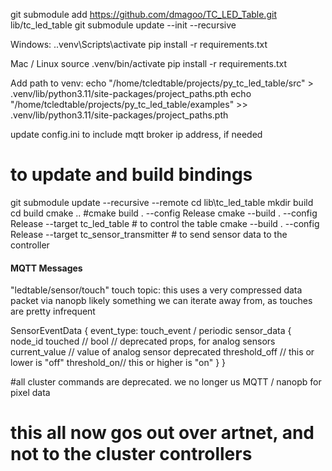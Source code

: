 git submodule add https://github.com/dmagoo/TC_LED_Table.git lib/tc_led_table
git submodule update --init --recursive


Windows:
.\.venv\Scripts\activate
pip install -r requirements.txt


Mac / Linux
source .venv/bin/activate
pip install -r requirements.txt

Add path to venv:
echo "/home/tcledtable/projects/py_tc_led_table/src" > .venv/lib/python3.11/site-packages/project_paths.pth
echo "/home/tcledtable/projects/py_tc_led_table/examples" >> .venv/lib/python3.11/site-packages/project_paths.pth


update config.ini to include mqtt broker ip address, if needed

# to update and build bindings
git submodule update --recursive --remote
cd lib\tc_led_table
mkdir build
cd build
cmake ..
#cmake build . --config Release
cmake --build . --config Release  --target tc_led_table # to control the table
cmake --build . --config Release  --target tc_sensor_transmitter # to send sensor data to the controller


#### MQTT Messages
"ledtable/sensor/touch"
touch topic: this uses a very compressed data packet via nanopb
likely something we can iterate away from, as touches are pretty
infrequent

SensorEventData {
  event_type: touch_event / periodic
    sensor_data {
      node_id
      touched // bool
      // deprecated props, for analog sensors
      current_value // value of analog sensor deprecated
      threshold_off // this or lower is "off"
      threshold_on// this or higher is "on"
}
}

#all cluster commands are deprecated. we no longer us MQTT / nanopb for pixel data
# this all now gos out over artnet, and not to the cluster controllers